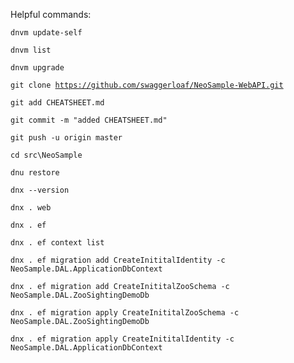 Helpful commands:

<code>dnvm  update-self</code>

<code>dnvm  list</code>

<code>dnvm  upgrade</code>

<code>git clone https://github.com/swaggerloaf/NeoSample-WebAPI.git</code>

<code>git add CHEATSHEET.md</code>

<code>git commit -m "added CHEATSHEET.md"</code>

<code>git push -u origin master</code>


<code>cd src\NeoSample</code>

<code>dnu restore</code>

<code>dnx --version</code>

<code>dnx . web</code>

<code>dnx . ef</code>

<code>dnx . ef context list</code>

<code>dnx . ef migration add CreateInititalIdentity -c NeoSample.DAL.ApplicationDbContext</code>

<code>dnx . ef migration add CreateInititalZooSchema -c NeoSample.DAL.ZooSightingDemoDb</code>

<code>dnx . ef migration apply CreateInititalZooSchema -c NeoSample.DAL.ZooSightingDemoDb</code>

<code>dnx . ef migration apply CreateInititalIdentity -c NeoSample.DAL.ApplicationDbContext</code>

